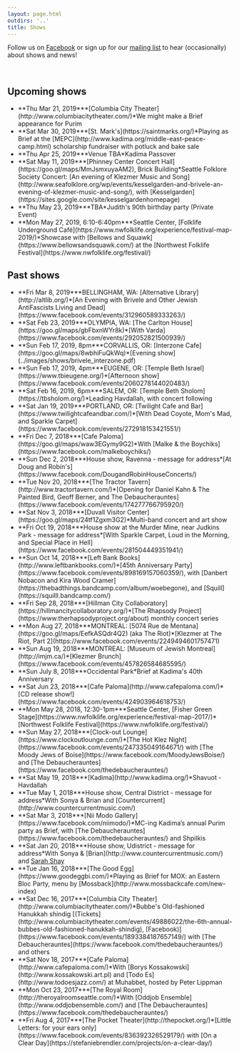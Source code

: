 ```yaml
---
layout: page.html
outdirs: '..'
title: Shows
---
```

<p class='follow'>Follow us on <a href='https://www.facebook.com/brivele/'>Facebook</a> or sign up for our <a href='../#mc_anchor'>mailing list</a> to hear (occasionally) about shows and news!</p><br/>

## Upcoming shows
<ul class='showslist'>
<li><span>**Thu Mar 21, 2019**</span><span>*[Columbia City Theater](http://www.columbiacitytheater.com/)*</span><span>We might make a Brief appearance for Purim</span></li>
<li><span>**Sat Mar 30, 2019**</span><span>*[St. Mark's](https://saintmarks.org/)*</span><span>Playing as Brief at the [MEPC](http://www.kadima.org/middle-east-peace-camp.html) scholarship fundraiser with potluck and bake sale</span></li>
<li><span>**Thu Apr 25, 2019**</span><span>*Venue TBA*</span><span>Kadima Passover</span></li>
<li><span>**Sat May 11, 2019**</span><span>*[Phinney Center Concert Hall](https://goo.gl/maps/MmJsmxuyaAM2), Brick Building*</span><span>Seattle Folklore Society Concert: [An evening of Klezmer Music and Song](http://www.seafolklore.org/wp/events/kesselgarden-and-brivele-an-evening-of-klezmer-music-and-song/), with [Kesselgarden](https://sites.google.com/site/kesselgardenhomepage)</span></li>
<li><span>**Thu May 23, 2019**</span><span>*TBA*</span><span>Judith's 90th birthday party (Private Event)</span></li>
<li><span>**Mon May 27, 2019, 6:10-6:40pm**</span><span>*Seattle Center, [Folklife Underground Caf&eacute;](https://www.nwfolklife.org/experience/festival-map-2019/)*</span><span>Showcase with [Bellows and Squawk](https://www.bellowsandsquawk.com/) at the [Northwest Folklife Festival](https://www.nwfolklife.org/festival/)</span></li>
</ul>



## Past shows
<ul class='showslist'>
<li><span>**Fri Mar 8, 2019**</span><span>*BELLINGHAM, WA: [Alternative Library](http://altlib.org/)*</span><span>[An Evening with Brivele and Other Jewish AntiFascists Living and Dead](https://www.facebook.com/events/312960589333263/)</span></li>
<li><span>**Sat Feb 23, 2019**</span><span>*OLYMPIA, WA: [The Carlton House](https://goo.gl/maps/gbFbxnWYr8k)*</span><span>[With Varda](https://www.facebook.com/events/292052821500939/)</span></li>
<li><span>**Sun Feb 17, 2019, 8pm**</span><span>*CORVALLIS, OR: [Interzone Cafe](https://goo.gl/maps/8wbhiFuQkWq)*</span><span>[Evening show](../images/shows/brivele_interzone.pdf)</span></li>
<li><span>**Sun Feb 17, 2019, 4pm**</span><span>*EUGENE, OR: [Temple Beth Israel](https://www.tbieugene.org/)*</span><span>[Afternoon show](https://www.facebook.com/events/2060278144020483/)</span></li>
<li><span>**Sat Feb 16, 2019, 6pm**</span><span>*SALEM, OR: [Temple Beth Sholom](https://tbsholom.org/)*</span><span>Leading Havdallah, with concert following</span></li>
<li><span>**Sat Jan 19, 2019**</span><span>*PORTLAND, OR: [Twilight Cafe and Bar](https://www.twilightcafeandbar.com/)*</span><span>[With Dead Coyote, Mom's Mad, and Sparkle Carpet](https://www.facebook.com/events/272918153421551/)</span></li>
<li><span>**Fri Dec 7, 2018**</span><span>*[Cafe Paloma](https://goo.gl/maps/waw3EGymy9G2)*</span><span>With [Malke &amp; the Boychiks](https://www.facebook.com/malkeboychiks/)</span></li>
<li><span>**Sun Dec 2, 2018**</span><span>*House show, Ravenna - message for address*</span><span>[At Doug and Robin's](https://www.facebook.com/DougandRobinHouseConcerts/)</span></li>
<li><span>**Tue Nov 20, 2018**</span><span>*[The Tractor Tavern](http://www.tractortavern.com/)*</span><span>[Opening for Daniel Kahn &amp; The Painted Bird, Geoff Berner, and The Debaucherauntes](https://www.facebook.com/events/174277766795920/)</span></li>
<li><span>**Sat Nov 3, 2018**</span><span>*[Duvall Visitor Center](https://goo.gl/maps/24tf1Zgxm3G2)*</span><span>Multi-band concert and art show</li>
<li><span>**Fri Oct 19, 2018**</span><span>*House show at the Murder Mine, near Judkins Park - message for address*</span><span>[With Sparkle Carpet, Loud in the Morning, and Special Place in Hell](https://www.facebook.com/events/281504449351941/)</li>
<li><span>**Sun Oct 14, 2018**</span><span>*[Left Bank Books](http://www.leftbankbooks.com/)*</span><span>[45th Anniversary Party](https://www.facebook.com/events/898169157060359/), with [Danbert Nobacon and Kira Wood Cramer](https://thebadthings.bandcamp.com/album/woebegone), and [Squill](https://squilll.bandcamp.com/)</li>
<li><span>**Fri Sep 28, 2018**</span><span>*[Hillman City Collaboratory](https://hillmancitycollaboratory.org/)*</span><span>[The Rhapsody Project](https://www.therhapsodyproject.org/about) monthly concert series</li>
<li><span>**Mon Aug 27, 2018**</span><span>*MONTREAL: [5074 Rue de Mentana](https://goo.gl/maps/EefkASQdr4Q2) (aka The Riot)*</span><span>[Klezmer at The Riot, Part 2](https://www.facebook.com/events/2249494601757471)</span></li>
<li><span>**Sun Aug 19, 2018**</span><span>*MONTREAL: [Museum of Jewish Montreal](http://imjm.ca/)*</span><span>[Klezmer Brunch](https://www.facebook.com/events/457826584685595/)</span></li>
<li><span>**Sun July 8, 2018**</span><span>*Occidental Park*</span><span>Brief at Kadima's 40th Anniversary</span></li>
<li><span>**Sat Jun 23, 2018**</span><span>*[Cafe Paloma](http://www.cafepaloma.com/)*</span><span>[CD release show!](https://www.facebook.com/events/424903964618753/)</span></li>
<li><span>**Mon May 28, 2018, 12:30-1pm**</span><span>*Seattle Center, [Fisher Green Stage](https://www.nwfolklife.org/experience/festival-map-2017/)*</span><span>[Northwest Folklife Festival](https://www.nwfolklife.org/festival/)</span></li>
<li><span>**Sun May 27, 2018**</span><span>*[Clock-out Lounge](https://www.clockoutlounge.com/)*</span><span>[The Hot Klez Night](https://www.facebook.com/events/247335049164671/) with [The Moody Jews of Boise](https://www.facebook.com/MoodyJewsBoise/) and [The Debaucherauntes](https://www.facebook.com/thedebaucherauntes/)</span></li>
<li><span>**Sat May 19, 2018**</span><span>*[Kadima](http://www.kadima.org/)*</span><span>Shavuot - Havdallah</span></li>
<li><span>**Tue May 1, 2018**</span><span>*House show, Central District - message for address*</span><span>With Sonya &amp; Brian and [Countercurrent](http://www.countercurrentmusic.com/)</span></li>
<li><span>**Sat Mar 3, 2018**</span><span>*[Nii Modo Gallery](https://www.facebook.com/niimodo/)*</span><span>MC-ing Kadima’s annual Purim party as Brief, with [The Debaucherauntes](https://www.facebook.com/thedebaucherauntes/) and Shpilkis</span></li>
<li><span>**Sat Jan 20, 2018**</span><span>*House show, Udistrict - message for address*</span><span>With Sonya &amp; [Brian](http://www.countercurrentmusic.com/) and <a href='http://sarahshay.com'>Sarah Shay</a></span></li>
<li><span>**Tue Jan 16, 2018**</span><span>*[The Good Egg](https://www.goodeggbi.com/)*</span><span>Playing as Brief for MOX: an Eastern Bloc Party, menu by [Mossback](http://www.mossbackcafe.com/new-index)</span></li>
<li><span>**Sat Dec 16, 2017**</span><span>*[Columbia City Theater](http://www.columbiacitytheater.com/)*</span><span>Bubbe's Old-fashioned Hanukkah shindig  [(Tickets](http://www.columbiacitytheater.com/events/49886022/the-6th-annual-bubbes-old-fashioned-hanukkah-shindig), [Facebook)](https://www.facebook.com/events/1893384187657149/) with [The Debaucherauntes](https://www.facebook.com/thedebaucherauntes/) and others</span></li>
<li><span>**Sat Nov 18, 2017**</span><span>*[Cafe Paloma](http://www.cafepaloma.com/)*</span><span>With [Borys Kossakowski](http://www.kossakowski.art.pl) and [Todo Es](http://www.todoesjazz.com/) at Muhabbet, hosted by Peter Lippman</span></li>
<li><span>**Mon Oct 23, 2017**</span><span>*[The Royal Room](http://theroyalroomseattle.com/)*</span><span>With [Oddjob Ensemble](http://www.oddjobensemble.com/) and [The Debaucherauntes](https://www.facebook.com/thedebaucherauntes/)</span></li>
<li><span>**Fri Aug 4, 2017**</span><span>*[The Pocket Theater](http://thepocket.org/)*</span><span>[Little Letters: for your ears only](https://www.facebook.com/events/836392326529179/) with [On a Clear Day](https://stefaniebrendler.com/projects/on-a-clear-day/)</span></li>
</ul>